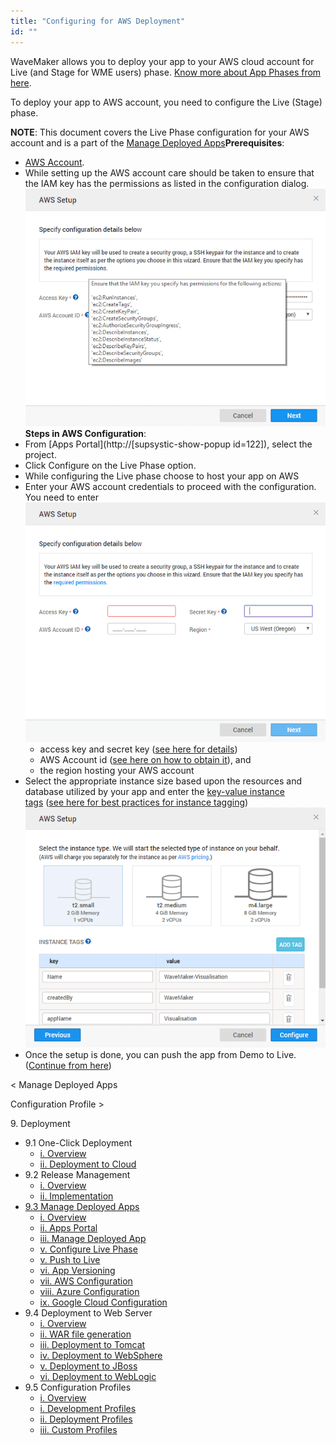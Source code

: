 ```yaml
---
title: "Configuring for AWS Deployment"
id: ""
---
```


WaveMaker allows you to deploy your app to your AWS cloud account for Live (and Stage for WME users) phase. [Know more about App Phases from here](/learn/app-development/deployment/release-management/).

To deploy your app to AWS account, you need to configure the Live (Stage) phase.

**NOTE**: This document covers the Live Phase configuration for your AWS account and is a part of the [Manage Deployed Apps](/learn/app-development/deployment/manage-deployed-apps/)**Prerequisites**:

- [AWS Account](https://aws.amazon.com/).
- While setting up the AWS account care should be taken to ensure that the IAM key has the permissions as listed in the configuration dialog. [![](../assets/deploy_aws_perms.png)](../assets/deploy_aws_perms.png) **Steps in AWS Configuration**:
- From [Apps Portal](http://[supsystic-show-popup id=122]), select the project.
- Click Configure on the Live Phase option.
- While configuring the Live phase choose to host your app on AWS
- Enter your AWS account credentials to proceed with the configuration. You need to enter [![](../assets/deploy_aws_account.png)](../assets/deploy_aws_account.png)
    - access key and secret key ([see here for details](https://aws.amazon.com/developers/access-keys/))
    - AWS Account id ([see here on how to obtain it](http://docs.aws.amazon.com/IAM/latest/UserGuide/console_account-alias.html)), and
    - the region hosting your AWS account
- Select the appropriate instance size based upon the resources and database utilized by your app and enter the [key-value instance tags](http://docs.aws.amazon.com/AWSEC2/latest/UserGuide/Using_Tags.html) ([see here for best practices for instance tagging](https://aws.amazon.com/premiumsupport/knowledge-center/ec2-resource-tags/)) [![](../assets/deploy_aws_instance.png)](../assets/deploy_aws_instance.png)
- Once the setup is done, you can push the app from Demo to Live. ([Continue from here](/learn/app-development/deployment/manage-deployed-apps/#push-to-live))

< Manage Deployed Apps

Configuration Profile >

9\. Deployment

- 9.1 One-Click Deployment
    - [i. Overview](/learn/app-development/deployment/one-click-deployment/)
    - [ii. Deployment to Cloud](/learn/app-development/deployment/one-click-deployment/#cloud-deployment)
- 9.2 Release Management
    - [i. Overview](/learn/app-development/deployment/release-management/)
    - [ii. Implementation](/learn/app-development/deployment/release-management/#working)
- [9.3 Manage Deployed Apps](/learn/app-development/deployment/manage-deployed-apps/)
    - [i. Overview](/learn/app-development/deployment/manage-deployed-apps/)
    - [ii. Apps Portal](/learn/app-development/deployment/manage-deployed-apps/#apps-portal)
    - [iii. Manage Deployed App](/learn/app-development/deployment/manage-deployed-apps/#manage-deployed-app)
    - [v. Configure Live Phase](/learn/app-development/deployment/manage-deployed-apps/#configure-live)
    - [v. Push to Live](/learn/app-development/deployment/manage-deployed-apps/#push-to-live)
    - [vi. App Versioning](/learn/app-development/deployment/manage-deployed-apps/#versioning)
    - [vii. AWS Configuration](#)
    - [viii. Azure Configuration](/learn/app-development/deployment/deployment-to-azure/)
    - [ix. Google Cloud Configuration](/learn/app-development/deployment/deployment-google-cloud/)
- 9.4 Deployment to Web Server
    - [i. Overview](/learn/app-development/deployment/deployment-web-server/#)
    - [ii. WAR file generation](/learn/app-development/deployment/deployment-web-server/#war-file-generation)
    - [iii. Deployment to Tomcat](/learn/how-tos/wavemaker-application-deployment-tomcat/)
    - [iv. Deployment to WebSphere](/learn/how-tos/wavemaker-application-deployment-websphere-liberty-profile/)
    - [v. Deployment to JBoss](/learn/how-tos/wavemaker-application-deployment-jboss/)
    - [vi. Deployment to WebLogic](/learn/how-tos/wavemaker-application-deployment-weblogic-application-server/)
- 9.5 Configuration Profiles
    - [i. Overview](/learn/app-development/deployment/configuration-profiles/)
    - [i. Development Profiles](/learn/app-development/deployment/configuration-profiles/#dev-profile)
    - [ii. Deployment Profiles](/learn/app-development/deployment/configuration-profiles/#deploy-profile)
    - [iii. Custom Profiles](/learn/app-development/deployment/configuration-profiles/#custom-profile)

